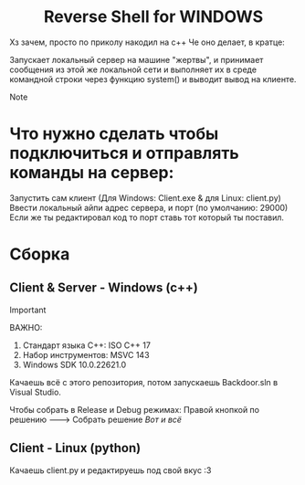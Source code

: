 <div align="center">
<h1>Reverse Shell for WINDOWS </h1>
</div>

Хз зачем, просто по приколу накодил на c++
Че оно делает, в кратце:

Запускает локальный сервер на машине "жертвы",
и принимает сообщения из этой же локальной сети и выполняет их
в среде командной строки через функцию system() и выводит вывод на клиенте.

> [!NOTE]
> # Что нужно сделать чтобы подключиться и отправлять команды на сервер:
> 
> Запустить сам клиент (Для Windows: Client.exe & для Linux: client.py)
> Ввести локальный айпи адрес сервера, и порт (по умолчанию: 29000)
> Если же ты редактировал код то порт ставь тот который ты поставил.


# Сборка
## Client & Server - Windows (c++)
> [!IMPORTANT]
>
> ВАЖНО:
> 1. Стандарт языка C++: ISO C++ 17
> 2. Набор инструментов: MSVC 143
> 3. Windows SDK 10.0.22621.0
>
> 

Качаешь всё с этого репозитория, потом запускаешь Backdoor.sln в Visual Studio.

Чтобы собрать в Release и Debug режимах: Правой кнопкой по решению ---> Собрать решение
*Вот и всё*

## Client - Linux (python)
Качаешь client.py и редактируешь под свой вкус :3


